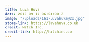 ```yaml
---
title: Luva Huva
date: 2016-09-19 06:53:00 Z
image: "/uploads/161-luvahuva@2x.jpg"
store-link: https://luvahuva.co.uk
credit: Hatch Inc.
credit-link: http://hatchinc.co
---
```


